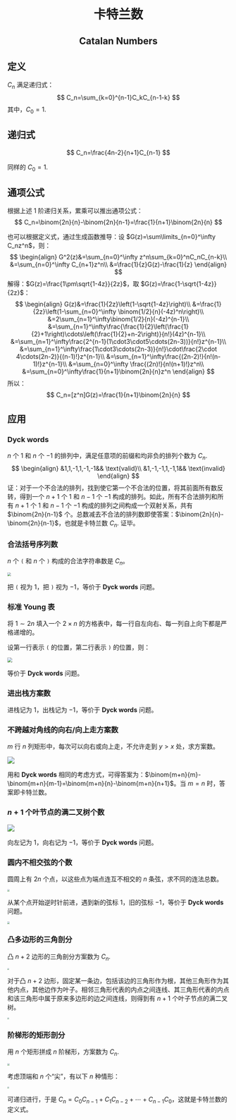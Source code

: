 <h1 style="text-align:center"> 卡特兰数 </h1>

<h2 style="text-align:center"> Catalan Numbers </h2>



## 定义

$C_n$ 满足递归式：
$$
C_n=\sum_{k=0}^{n-1}C_kC_{n-1-k}
$$
其中，$C_0=1$. 



## 递归式

$$
C_n=\frac{4n-2}{n+1}C_{n-1}
$$

同样的 $C_0=1$. 



## 通项公式

根据上述 $1$ 阶递归关系，累乘可以推出通项公式：
$$
C_n=\binom{2n}{n}-\binom{2n}{n-1}=\frac{1}{n+1}\binom{2n}{n}
$$


也可以根据定义式，通过生成函数推导：设 $G(z)=\sum\limits_{n=0}^\infty C_nz^n$，则：
$$
\begin{align}
G^2(z)&=\sum_{n=0}^\infty z^n\sum_{k=0}^nC_nC_{n-k}\\
&=\sum_{n=0}^\infty C_{n+1}z^n\\
&=\frac{1}{z}G(z)-\frac{1}{z}
\end{align}
$$
解得：$G(z)=\frac{1\pm\sqrt{1-4z}}{2z}$，取 $G(z)=\frac{1-\sqrt{1-4z}}{2z}$：
$$
\begin{align}
G(z)&=\frac{1}{2z}\left(1-\sqrt{1-4z}\right)\\
&=\frac{1}{2z}\left(1-\sum_{n=0}^\infty \binom{1/2}{n}(-4z)^n\right)\\
&=2\sum_{n=1}^\infty\binom{1/2}{n}(-4z)^{n-1}\\
&=\sum_{n=1}^\infty\frac{\frac{1}{2}\left(\frac{1}{2}+1\right)\cdots\left(\frac{1}{2}+n-2\right)}{n!}(4z)^{n-1}\\
&=\sum_{n=1}^\infty\frac{2^{n-1}(1\cdot3\cdot5\cdots(2n-3))}{n!}z^{n-1}\\
&=\sum_{n=1}^\infty\frac{1\cdot3\cdots(2n-3)}{n!}\cdot\frac{2\cdot 4\cdots(2n-2)}{(n-1)!}z^{n-1}\\
&=\sum_{n=1}^\infty\frac{(2n-2)!}{n!(n-1)!}z^{n-1}\\
&=\sum_{n=0}^\infty \frac{(2n)!}{n!(n+1)!}z^n\\
&=\sum_{n=0}^\infty\frac{1}{n+1}\binom{2n}{n}z^n
\end{align}
$$
所以：
$$
C_n=[z^n]G(z)=\frac{1}{n+1}\binom{2n}{n}
$$


## 应用

### Dyck words

$n$ 个 $1$ 和 $n$ 个 $-1$ 的排列中，满足任意项的前缀和均非负的排列个数为 $C_n$. 
$$
\begin{align}
&1,1,-1,1,-1,-1&& \text{valid}\\
&1,-1,-1,1,-1,1&& \text{invalid}
\end{align}
$$
证：对于一个不合法的排列，找到使它第一个不合法的位置，将其前面所有数反转，得到一个 $n+1$ 个 $1$ 和 $n-1$ 个 $-1$ 构成的排列。如此，所有不合法排列和所有 $n+1$ 个 $1$ 和 $n-1$ 个 $-1$ 构成的排列之间构成一个双射关系，共有 $\binom{2n}{n-1}$ 个。总数减去不合法的排列数即使答案：$\binom{2n}{n}-\binom{2n}{n-1}$，也就是卡特兰数 $C_n$. 证毕。



### 合法括号序列数

$n$ 个 `(`  和 $n$ 个 `)` 构成的合法字符串数是 $C_n$。

<img src="https://pic2.zhimg.com/80/v2-36d8f81caf3683e8a70545c8b39a96c4_1440w.jpg" style="zoom:50%;" />

把 `(` 视为 $1$，把 `)` 视为 $-1$，等价于 $\textbf{Dyck words}$ 问题。



### 标准 Young 表

将 $1\sim 2n$ 填入一个 $2\times n$ 的方格表中，每一行自左向右、每一列自上向下都是严格递增的。

设第一行表示 `(` 的位置，第二行表示 `)` 的位置，则：

<img src="https://pic2.zhimg.com/80/v2-475fcc7156c935921e1412a08442054a_1440w.jpg" style="zoom: 67%;" />

等价于 $\textbf{Dyck words}$ 问题。



### 进出栈方案数

进栈记为 $1$，出栈记为 $-1$，等价于 $\textbf{Dyck words}$ 问题。



### 不跨越对角线的向右/向上走方案数

$m$ 行 $n$ 列矩形中，每次可以向右或向上走，不允许走到 $y>x$ 处，求方案数。

![](http://lanqi.org/wp-content/uploads/2015/11/QQ20151105-7.png)

用和 $\textbf{Dyck words}$ 相同的考虑方式，可得答案为：$\binom{m+n}{m}-\binom{m+n}{m-1}=\binom{m+n}{n}-\binom{m+n}{n+1}$。当 $m=n$ 时，答案即卡特兰数。



### $n+1$ 个叶节点的满二叉树个数

![](http://lanqi.org/wp-content/uploads/2015/11/QQ20151105-6.png)

向左记为 $1$，向右记为 $-1$，等价于 $\textbf{Dyck words}$ 问题。



### 圆内不相交弦的个数

圆周上有 $2n$ 个点，以这些点为端点连互不相交的 $n$ 条弦，求不同的连法总数。

<img src="https://pic3.zhimg.com/80/v2-f59b6d0bd02ff2b9cfe30059309d3a97_1440w.jpg" style="zoom: 33%;" />

从某个点开始逆时针前进，遇到新的弦标 $1$，旧的弦标 $-1$，等价于 $\textbf{Dyck words}$ 问题。

<img src="https://pic2.zhimg.com/80/v2-45ee3b2fcfb71d4b3b7563d0f5092843_1440w.jpg" style="zoom: 33%;" />



### 凸多边形的三角剖分

凸 $n+2$ 边形的三角剖分方案数为 $C_n$. 

<img src="https://pic4.zhimg.com/v2-66d42a09566969b034c3320d332f21be_b.jpg" style="zoom: 25%;" />

对于凸 $n+2$ 边形，固定某一条边，包括该边的三角形作为根，其他三角形作为其他内点，其他边作为叶子。相邻三角形代表的内点之间连线、其三角形代表的内点和该三角形中属于原来多边形的边之间连线，则得到有 $n+1$ 个叶子节点的满二叉树。

<img src="https://picb.zhimg.com/v2-5bc23b56200cd4c9f8aaa5efe1b1e4f5_b.jpg" style="zoom: 25%;" />



### 阶梯形的矩形剖分

用 $n$ 个矩形拼成 $n$ 阶梯形，方案数为 $C_n$. 

<img src="https://picb.zhimg.com/v2-bf17a6f89c451c9d21e9fd3efb942963_b.jpg" style="zoom: 33%;" />

考虑顶端和 $n$ 个“尖”，有以下 $n$ 种情形：

<img src="https://pic3.zhimg.com/v2-7ebd549dceac59c2f1d60642b930b10f_b.jpg" style="zoom: 25%;" />

可递归进行，于是 $C_n=C_0C_{n-1}+C_1C_{n-2}+\cdots+C_{n-1}C_0$，这就是卡特兰数的定义式。

